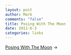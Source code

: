 ```yaml
--- 
layout: post
author: Mark
comments: "false"
title: Posing With The Moon
date: 2011-6-3
categories: links
---
```

<a title="Wonderfully Imaginative Photos of People Posing with the Moon" href="http://laughingsquid.com/wonderfully-imaginative-photos-of-people-posing-with-the-moon/">Posing With The Moon</a> →
